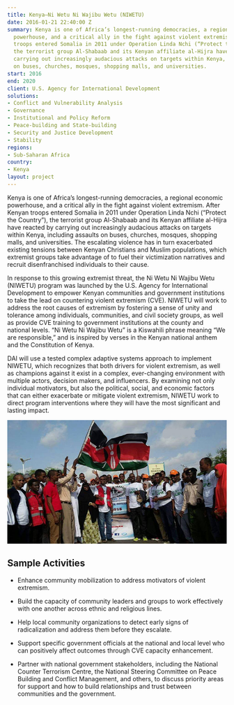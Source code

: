 ```yaml
---
title: Kenya—Ni Wetu Ni Wajibu Wetu (NIWETU)
date: 2016-01-21 22:40:00 Z
summary: Kenya is one of Africa’s longest-running democracies, a regional economic
  powerhouse, and a critical ally in the fight against violent extremism. After Kenyan
  troops entered Somalia in 2011 under Operation Linda Nchi (“Protect the Country”),
  the terrorist group Al-Shabaab and its Kenyan affiliate al-Hijra have reacted by
  carrying out increasingly audacious attacks on targets within Kenya, including assaults
  on buses, churches, mosques, shopping malls, and universities.
start: 2016
end: 2020
client: U.S. Agency for International Development
solutions:
- Conflict and Vulnerability Analysis
- Governance
- Institutional and Policy Reform
- Peace-building and State-building
- Security and Justice Development
- Stability
regions:
- Sub-Saharan Africa
country:
- Kenya
layout: project
---
```


Kenya is one of Africa’s longest-running democracies, a regional economic powerhouse, and a critical ally in the fight against violent extremism. After Kenyan troops entered Somalia in 2011 under Operation Linda Nchi (“Protect the Country”), the terrorist group Al-Shabaab and its Kenyan affiliate al-Hijra have reacted by carrying out increasingly audacious attacks on targets within Kenya, including assaults on buses, churches, mosques, shopping malls, and universities. The escalating violence has in turn exacerbated existing tensions between Kenyan Christians and Muslim populations, which extremist groups take advantage of to fuel their victimization narratives and recruit disenfranchised individuals to their cause.

In response to this growing extremist threat, the Ni Wetu Ni Wajibu Wetu (NIWETU) program was launched by the U.S. Agency for International Development to empower Kenyan communities and government institutions to take the lead on countering violent extremism (CVE). NIWETU will work to address the root causes of extremism by fostering a sense of unity and tolerance among individuals, communities, and civil society groups, as well as provide CVE training to government institutions at the county and national levels. “Ni Wetu Ni Wajibu Wetu” is a Kiswahili phrase meaning “We are responsible,” and is inspired by verses in the Kenyan national anthem and the Constitution of Kenya.

DAI will use a tested complex adaptive systems approach to implement NIWETU, which recognizes that both drivers for violent extremism, as well as champions against it exist in a complex, ever-changing environment with multiple actors, decision makers, and influencers. By examining not only individual motivators, but also the political, social, and economic factors that can either exacerbate or mitigate violent extremism, NIWETU work to direct program interventions where they will have the most significant and lasting impact.

![photograph](/assets/images/projects/Kenya_NIWETU.jpg)

## Sample Activities

* Enhance community mobilization to address motivators of violent extremism.

* Build the capacity of community leaders and groups to work effectively with one another across ethnic and religious lines.

* Help local community organizations to detect early signs of radicalization and address them before they escalate.

* Support specific government officials at the national and local level who can positively affect outcomes through CVE capacity enhancement.

* Partner with national government stakeholders, including the National Counter Terrorism Centre, the National Steering Committee on Peace Building and Conflict Management, and others, to discuss priority areas for support and how to build relationships and trust between communities and the government.